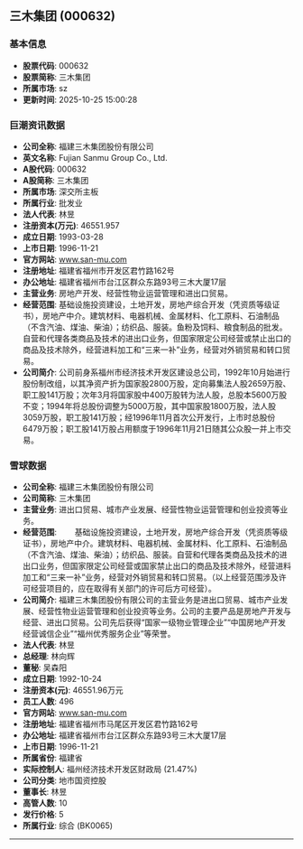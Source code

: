 ## 三木集团 (000632)

### 基本信息

- **股票代码**: 000632
- **股票简称**: 三木集团
- **所属市场**: sz
- **更新时间**: 2025-10-25 15:00:28

### 巨潮资讯数据

- **公司全称**: 福建三木集团股份有限公司
- **英文名称**: Fujian Sanmu Group Co., Ltd.
- **A股代码**: 000632
- **A股简称**: 三木集团
- **所属市场**: 深交所主板
- **所属行业**: 批发业
- **法人代表**: 林昱
- **注册资本(万元)**: 46551.957
- **成立日期**: 1993-03-28
- **上市日期**: 1996-11-21
- **官方网站**: www.san-mu.com
- **注册地址**: 福建省福州市开发区君竹路162号
- **办公地址**: 福建省福州市台江区群众东路93号三木大厦17层
- **主营业务**: 房地产开发、经营性物业运营管理和进出口贸易。
- **经营范围**: 基础设施投资建设，土地开发，房地产综合开发（凭资质等级证书），房地产中介。建筑材料、电器机械、金属材料、化工原料、石油制品（不含汽油、煤油、柴油）；纺织品、服装。鱼粉及饲料、粮食制品的批发。自营和代理各类商品及技术的进出口业务，但国家限定公司经营或禁止出口的商品及技术除外，经营进料加工和“三来一补”业务，经营对外销贸易和转口贸易。
- **公司简介**: 公司前身系福州市经济技术开发区建设总公司，1992年10月始进行股份制改组，以其净资产折为国家股2800万股，定向募集法人股2659万股、职工股141万股；次年3月将国家股中400万股转为法人股，总股本5600万股不变；1994年将总股份调整为5000万股，其中国家股1800万股，法人股3059万股，职工股141万股；经1996年11月首次公开发行，上市时总股份6479万股；职工股141万股占用额度于1996年11月21日随其公众股一并上市交易。

### 雪球数据

- **公司全称**: 福建三木集团股份有限公司
- **公司简称**: 三木集团
- **主营业务**: 进出口贸易、城市产业发展、经营性物业运营管理和创业投资等业务。
- **经营范围**: 　　基础设施投资建设，土地开发，房地产综合开发（凭资质等级证书），房地产中介。建筑材料、电器机械、金属材料、化工原料、石油制品（不含汽油、煤油、柴油）；纺织品、服装。自营和代理各类商品及技术的进出口业务，但国家限定公司经营或国家禁止出口的商品及技术除外，经营进料加工和“三来一补”业务，经营对外销贸易和转口贸易。（以上经营范围涉及许可经营项目的，应在取得有关部门的许可后方可经营）。
- **公司简介**: 福建三木集团股份有限公司的主营业务是进出口贸易、城市产业发展、经营性物业运营管理和创业投资等业务。公司的主要产品是房地产开发与经营、进出口贸易。公司先后获得“国家一级物业管理企业”“中国房地产开发经营诚信企业”“福州优秀服务企业”等荣誉。
- **法人代表**: 林昱
- **总经理**: 林向辉
- **董秘**: 吴森阳
- **成立日期**: 1992-10-24
- **注册资本(元)**: 46551.96万元
- **员工人数**: 496
- **官方网站**: www.san-mu.com
- **注册地址**: 福建省福州市马尾区开发区君竹路162号
- **办公地址**: 福建省福州市台江区群众东路93号三木大厦17层
- **上市日期**: 1996-11-21
- **所属省份**: 福建省
- **实际控制人**: 福州经济技术开发区财政局 (21.47%)
- **公司分类**: 地市国资控股
- **董事长**: 林昱
- **高管人数**: 10
- **发行价格**: 5
- **所属行业**: 综合 (BK0065)

---